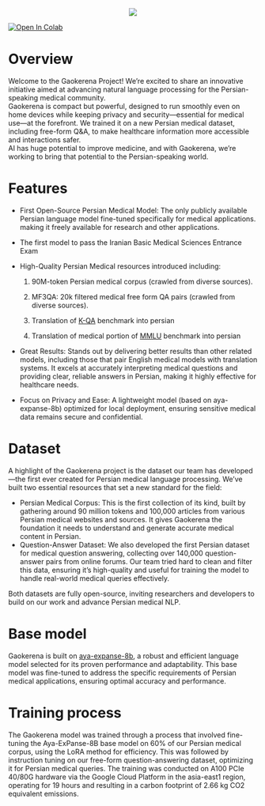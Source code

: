 <div align="center">
  <img src="https://github.com/user-attachments/assets/fa5782f3-bf6e-4ff1-987d-517e6f2d135f"/>
</div>

[![Open In Colab](https://colab.research.google.com/assets/colab-badge.svg)](https://colab.research.google.com/github/Mehrdadghassabi/Gracc/blob/master/Gracc.ipynb)

# Overview
Welcome to the Gaokerena Project! We’re excited to share an innovative initiative aimed at advancing natural language processing for the Persian-speaking medical community.\
Gaokerena is compact but powerful, designed to run smoothly even on home devices while keeping privacy and security—essential for medical use—at the forefront. We trained it on a new Persian medical dataset, including free-form Q&A, to make healthcare information more accessible and interactions safer.\
AI has huge potential to improve medicine, and with Gaokerena, we’re working to bring that potential to the Persian-speaking world.

# Features
- First Open-Source Persian Medical Model: The only publicly available Persian language model fine-tuned specifically for medical applications. making it freely available for research and other applications.
- The first model to pass the Iranian Basic Medical Sciences Entrance Exam
- High-Quality Persian Medical resources introduced including:

    1. 90M-token Persian medical corpus (crawled from diverse sources).

    2. MF3QA: 20k filtered medical free form QA pairs (crawled from diverse sources).
 
    4. Translation of [K-QA](https://github.com/Itaymanes/K-QA/blob/main/dataset/questions_w_answers.jsonl) benchmark into persian

    6. Translation of medical portion of [MMLU](https://github.com/Itaymanes/K-QA/blob/main/dataset/questions_w_answers.jsonl) benchmark into persian

- Great Results: Stands out by delivering better results than other related models, including those that pair English medical models with translation systems. It excels at accurately interpreting medical questions and providing clear, reliable answers in Persian, making it highly effective for healthcare needs.

- Focus on Privacy and Ease: A lightweight model (based on aya-expanse-8b) optimized for local deployment, ensuring sensitive medical data remains secure and confidential.

# Dataset
A highlight of the Gaokerena project is the  dataset our team has developed—the first ever created for Persian medical language processing. We’ve built two essential resources that set a new standard for the field:
- Persian Medical Corpus: This is the first collection of its kind, built by gathering around 90 million tokens and 100,000 articles from various Persian medical websites and sources. It gives Gaokerena the foundation it needs to understand and generate accurate medical content in Persian. 
- Question-Answer Dataset: We also developed the first Persian dataset for medical question answering, collecting over 140,000 question-answer pairs from online forums. Our team tried hard to clean and filter this data, ensuring it’s high-quality and useful for training the model to handle real-world medical queries effectively.

Both datasets are fully open-source, inviting researchers and developers to build on our work and advance Persian medical NLP.

# Base model
Gaokerena is built on [aya-expanse-8b](https://huggingface.co/CohereForAI/aya-expanse-8b), a robust and efficient language model selected for its proven performance and adaptability. This base model was fine-tuned to address the specific requirements of Persian medical applications, ensuring optimal accuracy and performance.

# Training process
The Gaokerena model was trained through a  process that involved fine-tuning the Aya-ExPanse-8B base model on 60% of our Persian medical corpus, using the LoRA method for efficiency. This was followed by instruction tuning on our free-form question-answering dataset, optimizing it for Persian medical queries.  The training was conducted on A100 PCIe 40/80G hardware via the Google Cloud Platform in the asia-east1 region, operating for 19 hours and resulting in a carbon footprint of 2.66 kg CO2 equivalent emissions.
